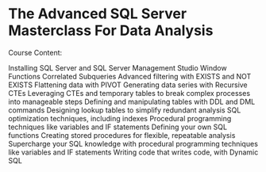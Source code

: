  # The Advanced SQL Server Masterclass For Data Analysis

Course Content:

Installing SQL Server and SQL Server Management Studio
Window Functions
Correlated Subqueries
Advanced filtering with EXISTS and NOT EXISTS
Flattening data with PIVOT
Generating data series with Recursive CTEs
Leveraging CTEs and temporary tables to break complex processes into manageable steps
Defining and manipulating tables with DDL and DML commands
Designing lookup tables to simplify redundant analysis
SQL optimization techniques, including indexes
Procedural programming techniques like variables and IF statements
Defining your own SQL functions
Creating stored procedures for flexible, repeatable analysis
Supercharge your SQL knowledge with procedural programming techniques like variables and IF statements
Writing code that writes code, with Dynamic SQL   

